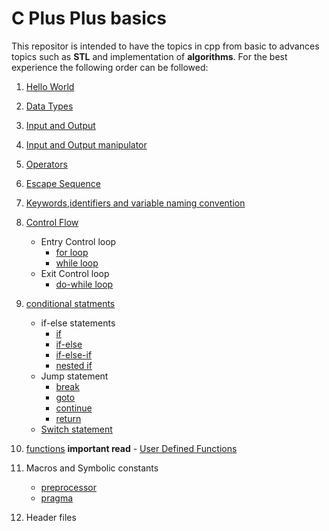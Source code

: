 
# C Plus Plus basics
This repositor is intended to have the topics in cpp from basic to advances topics such as **STL** and implementation of **algorithms**.  For the best experience the following order can be followed:

 1. [Hello World](basics/helloworld.cpp)
 2. [Data Types](basics/datatypes.cpp)
 3. [Input and Output](basics/inputoutput.cpp)
 4. [Input and Output manipulator](basics/manipulator.cpp)
 5. [Operators](basics/operators.cpp)
 6. [Escape Sequence](basics/escape.cpp)
 7. [Keywords,identifiers and variable naming convention](basics/naming.md)
 8. [Control Flow](control%20flow/controlflow.md)
	- Entry Control loop
		- [for loop](control%20flow/for.cpp)
		- [while loop](control%20flow/while.cpp)
	- Exit Control loop
		- [do-while loop](control%20flow/dowhile.cpp)
 9. [conditional statments](conditional/conditional.md)
 	- if-else statements
		- [if](conditional/if.cpp)
		- [if-else](conditional/ifelse.cpp)
		- [if-else-if](conditional/ifelseif.cpp)
		- [nested if](conditional/nestedif.cpp)
	- Jump statement
		- [break](conditional/break.cpp)
		- [goto](conditional/goto.cpp)
		- [continue](conditional/continue.cpp)
		- [return](conditional/return.cpp)
	- [Switch statement](conditional/switch.cpp)
 10. [functions](functions/functions.md)  **important read**
	- [User Defined Functions](functions/userdefined.cpp)

 11. Macros and Symbolic constants
		- [preprocessor](header/preprocessor.cpp)
		- [pragma](header/pragma.cpp)
		
 12. Header files

<!-- 
10. [Macros and Symbolic constants]()
11. 
 12. [Standard Header file]() 
        <> (rand() srand() math functions)

13. [Conversion of arithmetic type]()
14. [Strings]() -->
